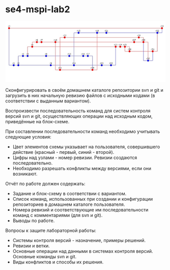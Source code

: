 # se4-mspi-lab2

![блок-схема](task.jpg)

Сконфигурировать в своём домашнем каталоге репозитории svn и git и загрузить в них начальную ревизию файлов с исходными кодами (в соответствии с выданным вариантом).

Воспроизвести последовательность команд для систем контроля версий svn и git, осуществляющих операции над исходным кодом, приведённые на блок-схеме.

При составлении последовательности команд необходимо учитывать следующие условия:
- Цвет элементов схемы указывает на пользователя, совершившего действие (красный - первый, синий - второй).
- Цифры над узлами - номер ревизии. Ревизии создаются последовательно.
- Необходимо разрешать конфликты между версиями, если они возникают.

Отчёт по работе должен содержать:
- Задание и блок-схему в соответствии с вариантом.
- Список команд, использованных при создании и конфигурации репозиториев в домашнем каталоге пользователя.
- Номера ревизий и соответствующие им последовательности команд с комментариями (для svn и git).
- Выводы по работе.

Вопросы к защите лабораторной работы:
- Системы контроля версий - назначение, примеры решений.
- Ревизии и ветки.
- Основные операции над данными в системах контроля версий. Основные команды svn и git.
- Виды конфликтов и способы их решения.